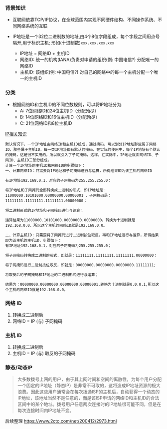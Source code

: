 ### 背景知识
* 互联网依靠TCP/IP协议，在全球范围内实现不同硬件结构、不同操作系统、不同网络系统的互联

* IP地址是一个32位二进制数的地址,由4个8位字段组成，每个字段之间用点号隔开,用于标识主机; 形如(十进制数)`xxx.xxx.xxx.xxx`
  * IP地址 = 网络ID + 主机ID
  * 网络ID: 统一的机构(IANA)负责对申请的组织(例: 中国电信?) 分配唯一的网络ID
  * 主机ID: 该组织(例: 中国电信?) 对自己的网络中的每一个主机分配一个唯一的主机ID


### 分类
* 根据网络ID和主机ID的不同位数规则，可以将IP地址分为:
  * A: 7位网络ID和24位主机ID（分配殆尽）
  * B: 14位网络ID和16位主机ID（分配殆尽）
  * C: 21位网络ID和8位主机ID

[IP相关知识](https://zhidao.baidu.com/question/125214412.html)
```
默认情况下，一个IP地址由网络ID和主机ID组成，通过掩码，可以划分IP地址那些属于网络ID，那些属于主机ID，每一类IP地址都有默认的掩码，在实际的使用中，每个IP地址有个默认的掩码，这是很不实用的，所以就引入了子网掩码，这样，在实际中，IP地址就由网络ID、子网ID、主机ID三部分组成。
计算一个IP地址的主机ID和网络ID的步骤如下：
一、计算网络ID：只需要将IP地址和子网掩码进行与运算，所得结果即为该主机的网络ID

有IP地址192.168.0.1，对应的子网掩码为255.255.255.0；

将IP地址和子网掩码全部转换成二进制的形式，即IP地址是：11000000.10101000.00000000.00000001 ，子网掩码是：11111111.11111111.11111111.00000000；

将二进制形式的IP地址和子网掩码进行与运算；

运算结果为11000000.10101000.00000000.00000000，转换为十进制就是192.168.0.0，所以这个主机的网络ID就是192.168.0.0。

二、计算主机ID：只需要将子网掩码进行二进制按位取反，再和IP地址进行与运算，所得结果即为该主机的主机ID，步骤如下：
有IP地址192.168.0.1，对应的子网掩码为255.255.255.0；

将子网掩码转换成二进制的形式，即就是：11111111.11111111.11111111.00000000；

将子网掩码进行二进制按位取反，即就是：00000000.00000000.00000000.11111111;

将取反后的子网掩码和IP地址的二进制形式进行与运算；

结果为：00000000.00000000.00000000.00000001,转换为十进制就是0.0.0.1,所以这个主机的网络ID就是192.168.0.0。
```

### 网络 ID
1. 转换成二进制后
2. 网络ID = IP (与) 子网掩码


### 主机 ID
1. 转换成二进制后
2. 主机ID = IP (与) 取反的子网掩码


### 静态/动态IP
> 大多数拨号上网的用户，由于其上网时间和空间的离散性，为每个用户分配一个固定的IP地址（静态IP）是非常不可取的，这将造成IP地址资源的极大浪费。因此这些用户通常会在每次拨通ISP的主机后，自动获得一个动态的IP地址，该地址当然不是任意的，而是该ISP申请的网络ID和主机ID的合法区间中的某个地址。拨号用户任意两次连接时的IP地址很可能不同，但是在每次连接时间内IP地址不变。　　





后续整理 https://www.2cto.com/net/200412/2973.html